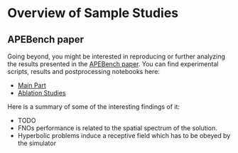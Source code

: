 # Overview of Sample Studies

## APEBench paper

Going beyond, you might be interested in reproducing or further analyzing the
results presented in the [APEBench paper](https://arxiv.org/abs/2411.00180). You
can find experimental scripts, results and postprocessing notebooks here:

- [Main Part](https://huggingface.co/thuerey-group/apebench-paper)
- [Ablation Studies](https://huggingface.co/thuerey-group/apebench-paper-ablations)

Here is a summary of some of the interesting findings of it:

- TODO
- FNOs performance is related to the spatial spectrum of the solution.
- Hyperbolic problems induce a receptive field which has to be obeyed by the simulator